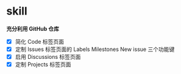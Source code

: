 # skill
**充分利用 GitHub 仓库**
- [x] 简化 Code 标签页面
- [x] 定制 Issues 标签页面的 Labels Milestones New issue 三个功能键
- [x] 启用 Discussions 标签页面
- [x] 定制 Projects 标签页面

